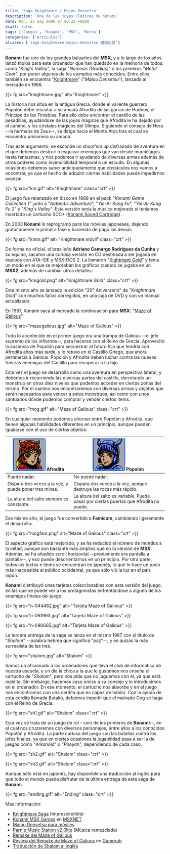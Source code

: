 ```yaml
---
title: 'Saga Knightmare / Majou Densetsu'
description: 'Una de las joyas clásicas de Konami'
date: Mon, 25 Sep 2006 07:00:22 +0000
draft: false
tags: ['Juegos', 'Konami', 'MSX', 'Retro']
categories: ['Artículos']
aliases: ['saga-knightmare-majou-densetsu-魔城伝説']
---
```


**Konami** fue uno de los grandes baluartes del **MSX**, y a lo largo de los años lanzó títulos para este ordenador que han quedado en la memoria de todos, como "_King's Valley_", la saga "_Nemesis (Gradius)_" o los primeros "_Metal Gear_", por poner algunos de los ejemplos más conocidos. Entre ellos, también se encuentra "[Knightmare](http://en.wikipedia.org/wiki/Knightmare_%28MSX%29)" ("_Majou Densetsu_"), lanzado al mercado en 1986.

{{< fg src="knightmare.jpg" alt="Knightmare" >}}

La historia nos sitúa en la antigua Grecia, dónde el valiente guerrero Popolón debe rescatar a su amada Afrodita de las garras de Hudnos, el Príncipe de las Tinieblas. Para ello debe encontrar el castillo de las pesadillas, ayudándose de las joyas mágicas que Afrodita le ha dejado por el camino, y los cristales mágicos del Olimpo. Siguiendo el consejo de Hera --la hermana de Zeus--, se dirige hacia el Monte Atos tras el cual se encuentra prisionera su amada.

Tras este argumento, se esconde un _shoot'em up_ disfrazado de aventura en el que debemos destruir o esquivar enemigos que van desde murciélagos hasta fantasmas, y nos podemos ir ayudando de diversas armas además de otros poderes como invencibilidad temporal o un escudo. En algunas ocasiones debemos saber anticipadamente que obstáculos nos vamos a encontrar, ya que el hecho de adquirir ciertas habilidades puede impedirnos avanzar.

{{< fg src="km.gif" alt="Knightmare" class="crt" >}}

El juego fue relanzado en disco en 1988 en el pack "_Konami Game Collection 1_" junto a "_Antarctic Adventure_", "_Yie-Ar Kung Fu_", "_Yie-Ar Kung Fu 2_" y "_King's Valley_". Esta versión tenía la música mejorada si teníamos insertado un cartucho SCC+ ([Konami Sound Cartridge](http://en.wikipedia.org/wiki/Konami_Sound_Cartridge)).

En 2003 **Konami** lo reprogramó para los móviles japoneses, dejando gratuitamente la primera fase y haciendo de pago las demás.

{{< fg src="kmm.gif" alt="Knightmare móvil" class="crt" >}}

De forma no oficial, el brasileño **Adriano Camargo Rodrigues da Cunha** y su equipo, sacaron una curiosa versión en CD destinada a ser jugada en equipos con ATA-IDE y MSX-DOS 2. La llamaron "[Kightmare Gold](http://www.caetano.eng.br/MSXPage/KMG/?p=0&l=en)" y tenía un modo en el que se mejoraban los gráficos cuando se jugaba en un **MSX2**, además de cambiar otros detalles:

{{< fg src="kmgold.png" alt="Knightmare Gold" class="crt" >}}

Este mismo año se lanzado la edición "20º Aniversario" de "_Knightmare Gold_" con muchos fallos corregidos, en una caja de DVD y con un manual actualizado:

En 1987, Konami saca al mercado la continuación para **MSX**: "[Maze of Galious](http://en.wikipedia.org/wiki/The_Maze_of_Galious)".

{{< fg src="mazegalious.jpg" alt="Maze of Galious" >}}

Todo lo acontecido en el primer juego era una trampa de Galious --el jefe supremo de los infiernos--, para hacerse con el Reino de Grecia. Aprovechó la ausencia de Popolón para secuestrar al futuro hijo que tendría con Afrodita años más tarde, y lo retuvo en el Castillo Griego, que ahora pertenecía a Galious. Popolón y Afrodita deben luchar contra las nuevas fuerzas enemigas del Castillo para recuperar a su hijo.

Esta vez el juego se desarrolla como una aventura en perspectiva lateral, y debemos ir recorriendo las diversas partes del castillo, derrotando un monstruo en otros diez niveles que podemos acceder en ciertas zonas del mismo. Por el camino nos encontraremos con diversas armas y objetos que serán necesarios para vencer a estos monstruos, así como con unos santuarios dónde podemos comprar y vender ciertos items.

{{< fg src="mog.gif" alt="Maze of Galious" class="crt" >}}

En cualquier momento podemos alternar entre Popolón y Afrodita, que tienen algunas habilidades diferentes en un principio, aunque pueden igualarse con el uso de ciertos objetos:

| ![Afrodita](aphrodite.png "Afrodita") Afrodita | ![Popolón](popolon.png "Popolón") Popolón |
| --- | --- |
| Puede nadar. | No puede nadar.
| Dispara tres veces a la vez, y puede poner tres minas. | Dispara dos veces a la vez, aunque destruye las rocas más rápido. |
| La altura del salto siempre es constante. | La altura del salto es variable. Puede pasar por ciertas puertas que Afrodita no puede. |

Ese mismo año, el juego fue convertido a **Famicom**, cambiando ligeramente el desarrollo:

{{< fg src="mogfam.png" alt="Maze of Galious" class="crt" >}}

El aspecto gráfico está mejorado, y se ha reducido el número de mundos a la mitad, aunque son bastante más amplios que en la versión de **MSX**. Además, se ha añadido scroll horizontal --previamente era pantalla a pantalla--, y eso puede desorientarnos en un principio. Por otra parte, todos los textos e items se encuentran en japonés, lo que lo hace un poco más inaccesible al público occidental, ya que sólo vió la luz en el país nipón.

**Konami** distribuyó unas tarjetas coleccionables con esta versión del juego, en las que se puede ver a los protagonistas enfrentándose a alguno de los enemigos finales del juego:

{{< fg src="n-044482.jpg" alt="Tarjeta Maze of Galious" >}}

{{< fg src="n-061993.jpg" alt="Tarjeta Maze of Galious" >}}

{{< fg src="n-090665.jpg" alt="Tarjeta Maze of Galious" >}}

La tercera entrega de la saga se lanza en el mismo 1987 con el título de "_Shalom_" --palabra hebrea que significa "paz"--, y es quizás la más surrealista de las tres.

{{< fg src="shalom.jpg" alt="Shalom" >}}

Somos un aficionado a los ordenadores que lleva el club de informática de nuestra escuela, y un día la chica a la que le gustamos nos enseña el cartucho de "_Shalom_", pero nos pide que no juguemos con él, ya que está maldito. Sin embargo, hacemos caso omiso a su consejo y lo introducimos en el ordenador. En ese momento, el cartucho nos absorbe y en el juego nos encontramos con una cerdita que es capaz de hablar. Con la ayuda de esta cerdita llamada Butako, debemos impedir que el malvado Gog se haga con el Reino de Grecia.

{{< fg src="sh1.gif" alt="Shalom" class="crt" >}}

Esta vez se trata de un juego de rol --uno de los primeros de **Konami**--, en el cual nos cruzaremos con diversos personajes, entre ellos a los conocidos Popolón y Afrodita. La parte curiosa del juego son las batallas contra los jefes finales, ya que en ciertas ocasiones la jugabilidad pasa a ser la de juegos como "_Arkanoid_" o "_Pooyan_", dependiendo de cada caso.

{{< fg src="sh2.gif" alt="Shalom" class="crt" >}}

{{< fg src="sh3.gif" alt="Shalom" class="crt" >}}

Aunque sólo está en japonés, hay disponible una traducción al inglés para que todo el mundo pueda disfrutar de la última entrega de esta saga de **Konami**.

{{< fg src="ending.gif" alt="Ending" class="crt" >}}

Más información:

*   [Knightmare Saga](http://es.geocities.com/knightmaresaga/) (Imprescindible)
*   [Konami MSX Games](http://bifi.msxnet.org/msxnet/konami/) en [MSXNET](http://bifi.msxnet.org/msxnet/)
*   [Majou Densetsu para móviles](http://www.konami.jp/mobile/appli/majou.html)
*   [Parn's Music Station v2.0lite](http://parn.pro.br/musicstation/) (Música remezclada)
*   [Remake del Maze of Galious](http://www.braingames.getput.com/mog/)
*   [Review del Remake de Maze of Galious](http://gamerah.com/leer.php?id=74) en [Gamerah](http://gamerah.com/)
*   [Traducción de Shalom al inglés](http://www.icongames.com.br/msxfiles/shalome/index.html)